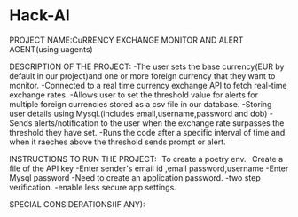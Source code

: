 # Hack-AI
PROJECT NAME:CuRRENCY EXCHANGE MONITOR AND ALERT AGENT(using uagents)

DESCRIPTION OF THE PROJECT:
-The user sets the base currency(EUR by default in our project)and one or more foreign currency that they want to monitor.
-Connected to a real time currency exchange API to fetch real-time exchange rates.
-Allows user to set the threshold value for alerts for multiple foreign currencies stored as a csv file in our database.
-Storing user details using Mysql.(includes email,username,password and dob)
-Sends alerts/notification to the user when the exchange rate surpasses the threshold they have set.
-Runs the code after a specific interval of time and when it raeches above the threshold sends prompt or alert.

INSTRUCTIONS TO RUN THE PROJECT:
-To create a poetry env.
-Create a file of the API key
-Enter sender's email id ,email password,username
-Enter Mysql password 
-Need to create an application password.
-two step verification.
-enable less secure app settings.

SPECIAL CONSIDERATIONS(IF ANY):









